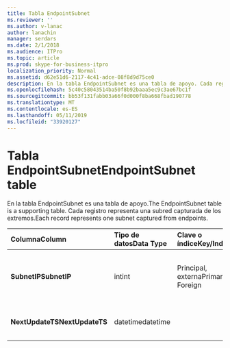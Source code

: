 ```yaml
---
title: Tabla EndpointSubnet
ms.reviewer: ''
ms.author: v-lanac
author: lanachin
manager: serdars
ms.date: 2/1/2018
ms.audience: ITPro
ms.topic: article
ms.prod: skype-for-business-itpro
localization_priority: Normal
ms.assetid: d62e51d6-2117-4c41-adce-08f8d9d75ce0
description: En la tabla EndpointSubnet es una tabla de apoyo. Cada registro representa una subred capturada de los extremos.
ms.openlocfilehash: 5c40c58043514ba50f8b92baaa5ec9c3ae67bc1f
ms.sourcegitcommit: bb53f131fabb03a66f0d000f8ba668fbad190778
ms.translationtype: MT
ms.contentlocale: es-ES
ms.lasthandoff: 05/11/2019
ms.locfileid: "33920127"
---
```

# <a name="endpointsubnet-table"></a><span data-ttu-id="9c2f2-104">Tabla EndpointSubnet</span><span class="sxs-lookup"><span data-stu-id="9c2f2-104">EndpointSubnet table</span></span>
 
<span data-ttu-id="9c2f2-105">En la tabla EndpointSubnet es una tabla de apoyo.</span><span class="sxs-lookup"><span data-stu-id="9c2f2-105">The EndpointSubnet table is a supporting table.</span></span> <span data-ttu-id="9c2f2-106">Cada registro representa una subred capturada de los extremos.</span><span class="sxs-lookup"><span data-stu-id="9c2f2-106">Each record represents one subnet captured from endpoints.</span></span> 
  
|<span data-ttu-id="9c2f2-107">**Columna**</span><span class="sxs-lookup"><span data-stu-id="9c2f2-107">**Column**</span></span>|<span data-ttu-id="9c2f2-108">**Tipo de datos**</span><span class="sxs-lookup"><span data-stu-id="9c2f2-108">**Data Type**</span></span>|<span data-ttu-id="9c2f2-109">**Clave o índice**</span><span class="sxs-lookup"><span data-stu-id="9c2f2-109">**Key/Index**</span></span>|<span data-ttu-id="9c2f2-110">**Detalles**</span><span class="sxs-lookup"><span data-stu-id="9c2f2-110">**Details**</span></span>|
|:-----|:-----|:-----|:-----|
|<span data-ttu-id="9c2f2-111">**SubnetIP**</span><span class="sxs-lookup"><span data-stu-id="9c2f2-111">**SubnetIP**</span></span> <br/> |<span data-ttu-id="9c2f2-112">int</span><span class="sxs-lookup"><span data-stu-id="9c2f2-112">int</span></span>  <br/> |<span data-ttu-id="9c2f2-113">Principal, externa</span><span class="sxs-lookup"><span data-stu-id="9c2f2-113">Primary, Foreign</span></span>  <br/> |<span data-ttu-id="9c2f2-114">Representación de enteros para la subred.</span><span class="sxs-lookup"><span data-stu-id="9c2f2-114">Integer representation for the subnet.</span></span>  <br/> |
|<span data-ttu-id="9c2f2-115">**NextUpdateTS**</span><span class="sxs-lookup"><span data-stu-id="9c2f2-115">**NextUpdateTS**</span></span> <br/> |<span data-ttu-id="9c2f2-116">datetime</span><span class="sxs-lookup"><span data-stu-id="9c2f2-116">datetime</span></span>  <br/> ||<span data-ttu-id="9c2f2-117">Sólo para uso interno.</span><span class="sxs-lookup"><span data-stu-id="9c2f2-117">For internal use only.</span></span>  <br/> |
   


